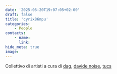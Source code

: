 ```yaml
---
date: '2025-05-20T19:07:05+02:00'
draft: false
title: 'cyrix86mpu'
categories:
    - People
contacts:
    - name: 
      link: 
hide_meta: true
image: 
---
```


Collettivo di artisti a cura di [dag](/chi-siamo/dag), [davide noise](/chi-siamo/davide-noise), [tucs](/chi-siamo/tucs)